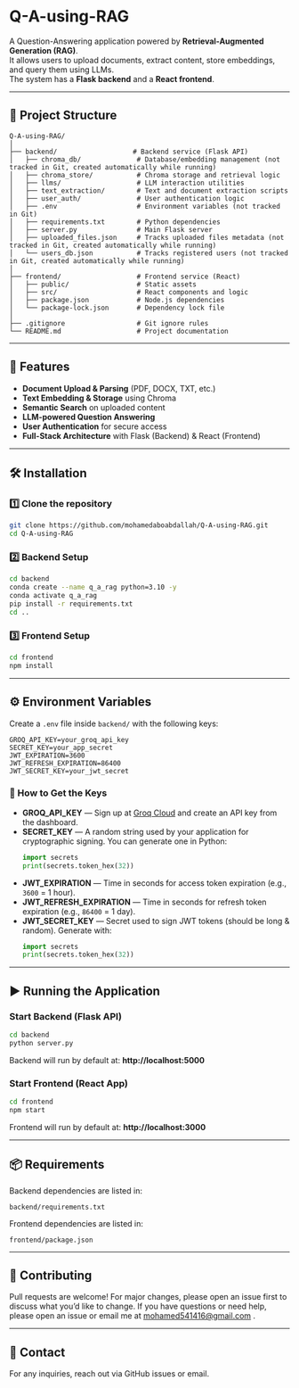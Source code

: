 # Q-A-using-RAG

A Question-Answering application powered by **Retrieval-Augmented Generation (RAG)**.  
It allows users to upload documents, extract content, store embeddings, and query them using LLMs.  
The system has a **Flask backend** and a **React frontend**.

---

## 📂 Project Structure

```plaintext
Q-A-using-RAG/
│
├── backend/                   # Backend service (Flask API)
│   ├── chroma_db/              # Database/embedding management (not tracked in Git, created automatically while running)
│   ├── chroma_store/           # Chroma storage and retrieval logic
│   ├── llms/                   # LLM interaction utilities
│   ├── text_extraction/        # Text and document extraction scripts
│   ├── user_auth/              # User authentication logic
│   ├── .env                    # Environment variables (not tracked in Git)
│   ├── requirements.txt        # Python dependencies
│   ├── server.py               # Main Flask server
│   ├── uploaded_files.json     # Tracks uploaded files metadata (not tracked in Git, created automatically while running)
│   └── users_db.json           # Tracks registered users (not tracked in Git, created automatically while running)
│
├── frontend/                   # Frontend service (React)
│   ├── public/                 # Static assets
│   ├── src/                    # React components and logic
│   ├── package.json            # Node.js dependencies
│   └── package-lock.json       # Dependency lock file
│
├── .gitignore                  # Git ignore rules
└── README.md                   # Project documentation
```

---

## 🚀 Features

- **Document Upload & Parsing** (PDF, DOCX, TXT, etc.)
- **Text Embedding & Storage** using Chroma
- **Semantic Search** on uploaded content
- **LLM-powered Question Answering**
- **User Authentication** for secure access
- **Full-Stack Architecture** with Flask (Backend) & React (Frontend)

---

## 🛠️ Installation

### 1️⃣ Clone the repository
```bash
git clone https://github.com/mohamedaboabdallah/Q-A-using-RAG.git
cd Q-A-using-RAG
```

### 2️⃣ Backend Setup
```bash
cd backend
conda create --name q_a_rag python=3.10 -y
conda activate q_a_rag
pip install -r requirements.txt
cd ..
```

### 3️⃣ Frontend Setup
```bash
cd frontend
npm install
```

---

## ⚙️ Environment Variables

Create a `.env` file inside `backend/` with the following keys:

```env
GROQ_API_KEY=your_groq_api_key
SECRET_KEY=your_app_secret
JWT_EXPIRATION=3600
JWT_REFRESH_EXPIRATION=86400
JWT_SECRET_KEY=your_jwt_secret
```

### 🔑 How to Get the Keys

- **GROQ_API_KEY** — Sign up at [Groq Cloud](https://console.groq.com/) and create an API key from the dashboard.  
- **SECRET_KEY** — A random string used by your application for cryptographic signing. You can generate one in Python:
  ```python
  import secrets
  print(secrets.token_hex(32))
  ```
- **JWT_EXPIRATION** — Time in seconds for access token expiration (e.g., `3600` = 1 hour).  
- **JWT_REFRESH_EXPIRATION** — Time in seconds for refresh token expiration (e.g., `86400` = 1 day).  
- **JWT_SECRET_KEY** — Secret used to sign JWT tokens (should be long & random). Generate with:
  ```python
  import secrets
  print(secrets.token_hex(32))
  ```

---

## ▶️ Running the Application

### Start Backend (Flask API)
```bash
cd backend
python server.py
```
Backend will run by default at: **http://localhost:5000**

### Start Frontend (React App)
```bash
cd frontend
npm start
```
Frontend will run by default at: **http://localhost:3000**

---

## 📦 Requirements

Backend dependencies are listed in:
```
backend/requirements.txt
```
Frontend dependencies are listed in:
```
frontend/package.json
```

---
## 🤝 Contributing
Pull requests are welcome!
For major changes, please open an issue first to discuss what you’d like to change.
If you have questions or need help, please open an issue or email me at mohamed541416@gmail.com .

---

## 📧 Contact

For any inquiries, reach out via GitHub issues or email.
